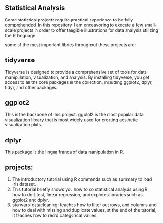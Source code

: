 ## Statistical Analysis
Some statistical projects require practical experience to be fully comprehended. In this repository, I am endeavoring to execute a few small-scale projects in order to offer tangible illustrations for data analysis utilizing the R language.

some of the most important libries throughout these projects are: 
## tidyverse
Tidyverse is designed to provide a comprehensive set of tools for data manipulation, visualization, and analysis. By installing tidyverse, you get access to all the core packages in the collection, including ggplot2, dplyr, tidyr, and other packages.

## ggplot2
This is the backbone of this project. ggplot2 is the most popular data visualization library that is most widely used for creating aesthetic visualization plots.


## dplyr
This package is the lingua franca of data manipulation in R.

## projects:
1) The introductory tutorial using R commands such as summary to load Iris dataset.
2) This tutorial briefly shows you how to do statistical analysis using R, how to do t-test, linear regression, and explores libraries such as ggplot2 and dplyr.
3) starwars-datacleaning: teaches how to filter out rows, and columns and how to deal with missing and duplicate values, at the end of the tutorial, it teaches how to reord categorical values.
